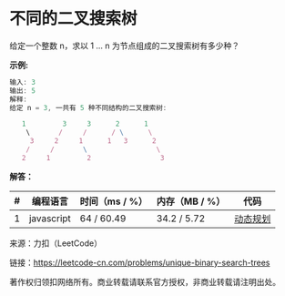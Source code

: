 # 不同的二叉搜索树

给定一个整数 n，求以 1 ... n 为节点组成的二叉搜索树有多少种？

**示例:**

``` javascript
输入: 3
输出: 5
解释:
给定 n = 3, 一共有 5 种不同结构的二叉搜索树:

   1         3     3      2      1
    \       /     /      / \      \
     3     2     1      1   3      2
    /     /       \                 \
   2     1         2                 3
```

**解答：**

**#**|**编程语言**|**时间（ms / %）**|**内存（MB / %）**|**代码**
--|--|--|--|--
1|javascript|64 / 60.49|34.2 / 5.72|[动态规划](./javascript/ac_v1.js)

来源：力扣（LeetCode）

链接：https://leetcode-cn.com/problems/unique-binary-search-trees

著作权归领扣网络所有。商业转载请联系官方授权，非商业转载请注明出处。
